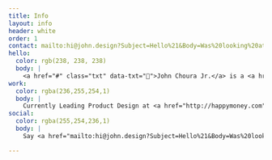 ```yaml
---
title: Info
layout: info
header: white
order: 1
contact: mailto:hi@john.design?Subject=Hello%21&Body=Was%20looking%20at%20your%20website%20and%20wanted%20to%20say%20hello%21
hello:
  color: rgb(238, 238, 238)
  body: |
    <a href="#" class="txt" data-txt="🙌">John Choura Jr.</a> is a <a href="#" class="txt" data-txt="😁">Designer</a>, <a href="#" class="txt" data-txt="😬">Developer</a>, <a href="#" class="txt" data-txt="😵">Artist</a>, and <a href="#" class="txt" data-txt="☕️">Craft Coffee</a> drinker in <a href="#" class="txt" data-txt="☀️">Long Beach</a>, California.
work:
  color: rgba(236,255,254,1)
  body: |
    Currently Leading Product Design at <a href="http://happymoney.com" class="txt" data-txt="🎈">Happy Money</a>. Occasional Adjunct Design Professor at <a href="https://www.biola.edu/art" class="txt" data-txt="👨‍🏫">Biola University.</a> <del>Previously at Envoy, Signal, and Biola.</del>
social:
  color: rgba(255,254,236,1)
  body: |
    Say <a href="mailto:hi@john.design?Subject=Hello%21&Body=Was%20looking%20at%20your%20website%20and%20wanted%20to%20say%20hello%21" class="txt" data-txt="👋">Hello</a>, or follow me on <a href="http://twitter.com/johnchourajr" class="txt" data-txt="twitter">Twitter</a>, <a href="http://dribbble.com/johnchourajr" class="txt" data-txt="dribbble">Dribbble</a>, <a href="http://instagram.com/johnchoura" class="txt" data-txt="instagram">Instagram</a>, and <a href="http://github.com/johnchourajr" class="txt" data-txt="github">Github</a>.

---
```

